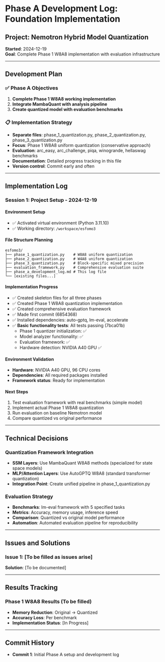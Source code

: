 # Phase A Development Log: Foundation Implementation

## Project: Nemotron Hybrid Model Quantization
**Started**: 2024-12-19  
**Goal**: Complete Phase 1 W8A8 implementation with evaluation infrastructure

---

## Development Plan

### ✅ **Phase A Objectives**
1. **Complete Phase 1 W8A8 working implementation**
2. **Integrate MambaQuant with analysis pipeline**  
3. **Create quantized model with evaluation benchmarks**

### 📋 **Implementation Strategy**
- **Separate files**: phase_1_quantization.py, phase_2_quantization.py, phase_3_quantization.py
- **Focus**: Phase 1 W8A8 uniform quantization (conservative approach)
- **Evaluation**: arc_easy, arc_challenge, piqa, winogrande, hellaswag benchmarks
- **Documentation**: Detailed progress tracking in this file
- **Version control**: Commit early and often

---

## Implementation Log

### **Session 1: Project Setup** - 2024-12-19

#### Environment Setup
- ✅ Activated virtual environment (Python 3.11.10)
- ✅ Working directory: `/workspace/esfomo3`

#### File Structure Planning
```
esfomo3/
├── phase_1_quantization.py    # W8A8 uniform quantization
├── phase_2_quantization.py    # W4A8 uniform quantization  
├── phase_3_quantization.py    # Block-specific mixed precision
├── evaluation_framework.py    # Comprehensive evaluation suite
├── phase_a_development_log.md # This log file
└── [existing files...]
```

#### Implementation Progress
- ✅ Created skeleton files for all three phases
- ✅ Created Phase 1 W8A8 quantization implementation
- ✅ Created comprehensive evaluation framework
- ✅ Made first commit (6854368)
- ✅ Installed dependencies: auto-gptq, lm-eval, accelerate
- ✅ **Basic functionality tests**: All tests passing (7bca01b)
  - Phase 1 quantizer initialization: ✅
  - Model analyzer functionality: ✅
  - Evaluation framework: ✅
  - Hardware detection: NVIDIA A40 GPU ✅

#### Environment Validation
- **Hardware**: NVIDIA A40 GPU, 96 CPU cores
- **Dependencies**: All required packages installed
- **Framework status**: Ready for implementation

#### Next Steps
1. Test evaluation framework with real benchmarks (simple model)
2. Implement actual Phase 1 W8A8 quantization
3. Run evaluation on baseline Nemotron model
4. Compare quantized vs original performance

---

## Technical Decisions

### **Quantization Framework Integration**
- **SSM Layers**: Use MambaQuant W8A8 methods (specialized for state space models)
- **MLP/Attention Layers**: Use AutoGPTQ W8A8 (standard transformer quantization)
- **Integration Point**: Create unified pipeline in phase_1_quantization.py

### **Evaluation Strategy**
- **Benchmarks**: lm-eval framework with 5 specified tasks
- **Metrics**: Accuracy, memory usage, inference speed
- **Comparison**: Quantized vs original model performance
- **Automation**: Automated evaluation pipeline for reproducibility

---

## Issues and Solutions

### **Issue 1**: [To be filled as issues arise]
**Solution**: [To be documented]

---

## Results Tracking

### **Phase 1 W8A8 Results** (To be filled)
- **Memory Reduction**: Original → Quantized
- **Accuracy Loss**: Per benchmark
- **Implementation Status**: [In Progress]

---

## Commit History
- **Commit 1**: Initial Phase A setup and development log 